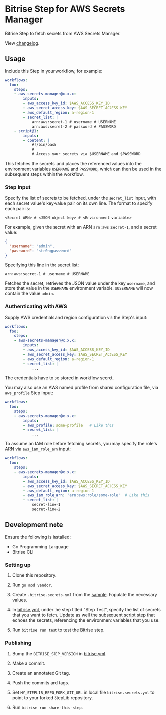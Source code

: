 # Bitrise Step for AWS Secrets Manager

Bitrise Step to fetch secrets from AWS Secrets Manager.

View [changelog](./CHANGELOG.md).

## Usage

Include this Step in your workflow, for example:

```yaml
workflows:
  foo:
    steps:
    - aws-secrets-manager@x.x.x:
        inputs:
        - aws_access_key_id: $AWS_ACCESS_KEY_ID
        - aws_secret_access_key: $AWS_SECRET_ACCESS_KEY
        - aws_default_region: a-region-1
        - secret_list: |
            arn:aws:secret-1 # username # USERNAME
            arn:aws:secret-2 # password # PASSWORD
    - script@1:
        inputs:
        - content: |
            #!/bin/bash
            #
            # Access your secrets via $USERNAME and $PASSWORD
```

This fetches the secrets, and places the referenced values into the environment variables `USERNAME` and `PASSWORD`, which can then be used in the subsequent steps within the workflow.

### Step input

Specify the list of secrets to be fetched, under the `secret_list` input, with each secret value's key-value pair on its own line. The format to specify each pair is:

```
<Secret ARN> # <JSON object key> # <Environment variable>
```

For example, given the secret with an ARN `arn:aws:secret-1`, and a secret value:

```json
{
  "username": "admin",
  "password": "str0ngpassword"
}
```

Specifying this line in the secret list:

```
arn:aws:secret-1 # username # USERNAME
```

Fetches the secret, retrieves the JSON value under the key `username`, and store that value in the `USERNAME` environment variable. `$USERNAME` will now contain the value `admin`.

### Authenticating with AWS

Supply AWS credentials and region configuration via the Step's input:

```yaml
workflows:
  foo:
    steps:
    - aws-secrets-manager@x.x.x:
        inputs:
        - aws_access_key_id: $AWS_ACCESS_KEY_ID
        - aws_secret_access_key: $AWS_SECRET_ACCESS_KEY
        - aws_default_region: a-region-1
        - secret_list: |
            ...
```

The credentials have to be stored in workflow secret.

You may also use an AWS named profile from shared configuration file, via `aws_profile` Step input:

```yaml
workflows:
  foo:
    steps:
    - aws-secrets-manager@x.x.x:
        inputs:
        - aws_profile: some-profile   # Like this
        - secret_list: |
            ...
```

To assume an IAM role before fetching secrets, you may specify the role's ARN via `aws_iam_role_arn` input:

```yaml
workflows:
  foo:
    steps:
    - aws-secrets-manager@x.x.x:
        inputs:
        - aws_access_key_id: $AWS_ACCESS_KEY_ID
        - aws_secret_access_key: $AWS_SECRET_ACCESS_KEY
        - aws_default_region: a-region-1
        - aws_iam_role_arn: 'arn:aws:role/some-role'  # Like this
        - secret_list: |
            secret-line-1
            secret-line-2
```

## Development note

Ensure the following is installed:

  - Go Programming Language
  - Bitrise CLI

### Setting up

  1. Clone this repository.

  1. Run `go mod vendor`.

  1. Create `.bitrise.secrets.yml` from the [sample](./.bitrise.secrets.sample.yml). Populate the necessary values.

  1. In [bitrise.yml](./bitrise.yml), under the step titled "Step Test", specify the list of secrets that you want to fetch. Update as well the subsequent script step that echoes the secrets, referencing the environment variables that you use.

  1. Run `bitrise run test` to test the Bitrise step.

### Publishing

  1. Bump the `BITRISE_STEP_VERSION` in [bitrise.yml](./bitrise.yml).

  1. Make a commit.

  1. Create an annotated Git tag.

  1. Push the commits and tags.

  1. Set `MY_STEPLIB_REPO_FORK_GIT_URL` in local file `bitrise.secrets.yml` to point to your forked StepLib repository.

  1. Run `bitrise run share-this-step`.
